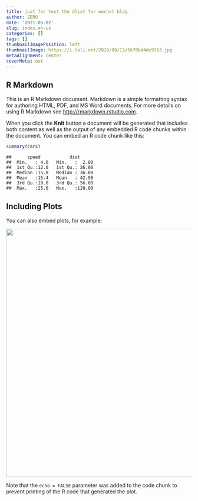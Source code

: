 ```yaml
---
title: just for test the dlist for wechat blog
author: ZERO
date: '2021-05-02'
slug: index.en-us
categories: []
tags: []
thumbnailImagePosition: left
thumbnailImage: https://i.loli.net/2018/08/13/5b70bd4dc9763.jpg
metaAlignment: center
coverMeta: out
---
```



## R Markdown

This is an R Markdown document. Markdown is a simple formatting syntax for authoring HTML, PDF, and MS Word documents. For more details on using R Markdown see <http://rmarkdown.rstudio.com>.

When you click the **Knit** button a document will be generated that includes both content as well as the output of any embedded R code chunks within the document. You can embed an R code chunk like this:


```r
summary(cars)
```

```
##      speed           dist       
##  Min.   : 4.0   Min.   :  2.00  
##  1st Qu.:12.0   1st Qu.: 26.00  
##  Median :15.0   Median : 36.00  
##  Mean   :15.4   Mean   : 42.98  
##  3rd Qu.:19.0   3rd Qu.: 56.00  
##  Max.   :25.0   Max.   :120.00
```

## Including Plots

You can also embed plots, for example:

<img src="/Users/zero/myrepo/myself_use/blog/static/post/2021-05-02-just-for-test-the-dlist-for-wechat-blog/index.en-us_files/figure-html/pressure-1.png" width="672" />

Note that the `echo = FALSE` parameter was added to the code chunk to prevent printing of the R code that generated the plot.
